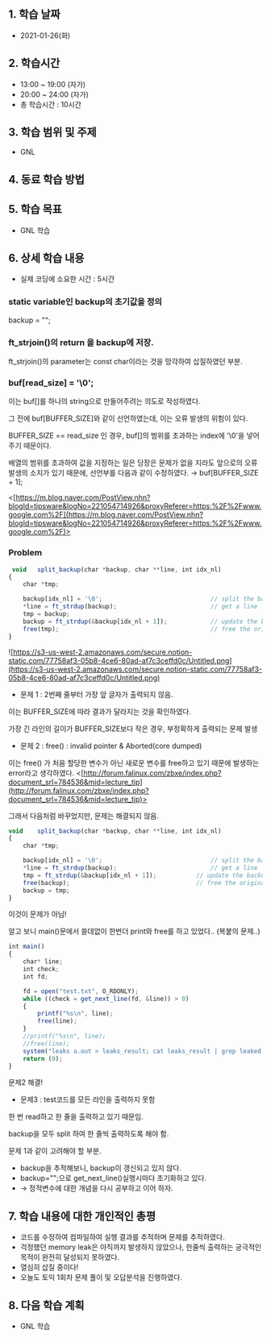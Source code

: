 ## 1. 학습 날짜
+ 2021-01-26(화)

## 2. 학습시간
+ 13:00 ~ 19:00 (자가)   
+ 20:00 ~ 24:00 (자가)
+ 총 학습시간 : 10시간

## 3. 학습 범위 및 주제
+ GNL

## 4. 동료 학습 방법


## 5. 학습 목표
+ GNL 학습

## 6. 상세 학습 내용
+ 실제 코딩에 소요한 시간 : 5시간    
    
### static variable인 backup의 초기값을 정의

backup = "";

### ft_strjoin()의 return 을 backup에 저장.

ft_strjoin()의 parameter는 const char이라는 것을 망각하여 삽질하였던 부분.

### buf[read_size] = '\0';

이는 buf[]를 하나의 string으로 만들어주려는 의도로 작성하였다.

그 전에 buf[BUFFER_SIZE]와 같이 선언하였는데, 이는 오류 발생의 위험이 있다. 

BUFFER_SIZE == read_size 인 경우, buf[]의 범위를 초과하는 index에 '\0'을 넣어주기 때문이다.

배열의 범위를 초과하여 값을 지정하는 일은 당장은 문제가 없을 지라도 앞으로의 오류 발생의 소지가 있기 때문에, 선언부를 다음과 같이 수정하였다. → buf[BUFFER_SIZE + 1];

<[https://m.blog.naver.com/PostView.nhn?blogId=tipsware&logNo=221054714926&proxyReferer=https:%2F%2Fwww.google.com%2F](https://m.blog.naver.com/PostView.nhn?blogId=tipsware&logNo=221054714926&proxyReferer=https:%2F%2Fwww.google.com%2F)>

### Problem

```jsx
 void	split_backup(char *backup, char **line, int idx_nl)
{
	char *tmp;

	backup[idx_nl] = '\0';								// split the backup
	*line = ft_strdup(backup);							// get a line
	tmp = backup;
	backup = ft_strdup(&backup[idx_nl + 1]);			// update the backup
	free(tmp);											// free the original backup
}
```

![https://s3-us-west-2.amazonaws.com/secure.notion-static.com/77758af3-05b8-4ce6-80ad-af7c3ceffd0c/Untitled.png](https://s3-us-west-2.amazonaws.com/secure.notion-static.com/77758af3-05b8-4ce6-80ad-af7c3ceffd0c/Untitled.png)

- 문제 1 : 2번째 줄부터 가장 앞 글자가 출력되지 않음.

이는 BUFFER_SIZE에 따라 결과가 달라지는 것을 확인하였다.

가장 긴 라인의 길이가 BUFFER_SIZE보다 작은 경우, 부정확하게 출력되는 문제 발생

- 문제 2 : free() : invalid pointer  & Aborted(core dumped)

이는 free() 가 처음 할당한 변수가 아닌 새로운 변수를 free하고 있기 때문에 발생하는 error라고 생각하였다. <[http://forum.falinux.com/zbxe/index.php?document_srl=784536&mid=lecture_tip](http://forum.falinux.com/zbxe/index.php?document_srl=784536&mid=lecture_tip)>

그래서 다음처럼 바꾸었지만, 문제는 해결되지 않음.

```jsx
void	split_backup(char *backup, char **line, int idx_nl)
{
	char *tmp;

	backup[idx_nl] = '\0';								// split the backup
	*line = ft_strdup(backup);							// get a line
	tmp = ft_strdup(&backup[idx_nl + 1]);			// update the backup
	free(backup);									// free the original backup
	backup = tmp;
}
```

이것이 문제가 아님!

알고 보니 main()문에서 쓸데없이 한번더 print와 free를 하고 있었다.. (복붙의 문제..)

```jsx
int	main()
{
	char* line;
	int	check;
	int	fd;

	fd = open("test.txt", O_RDONLY);
	while ((check = get_next_line(fd, &line)) > 0)
	{
		printf("%s\n", line);
		free(line);
	}
	//printf("%s\n", line);
	//free(line);
	system("leaks a.out > leaks_result; cat leaks_result | grep leaked && rm -rf leask result");
	return (0);
}
```

문제2 해결!

- 문제3 : test코드를 모든 라인을 출력하지 못함

한 번 read하고 한 줄을 출력하고 있기 때문임.

backup을 모두 split 하여 한 줄씩 출력하도록 해야 함.

문제 1과 같이 고려해야 할 부분.

- backup을 추적해보니, backup이 갱신되고 있지 않다.
- backup="";으로 get_next_line()실행시마다 초기화하고 있다.
- → 정적변수에 대한 개념을 다시 공부하고 이어 하자.

## 7. 학습 내용에 대한 개인적인 총평
+ 코드를 수정하여 컴파일하여 실행 결과를 추적하며 문제를 추적하였다.
+ 걱정했던 memory leak은 아직까지 발생하지 않았으나, 한줄씩 출력하는 궁극적인 목적이 완전히 달성되지 못하였다.
+ 열심히 삽질 중이다!
+ 오늘도 토익 1회차 문제 풀이 및 오답분석을 진행하였다.

## 8. 다음 학습 계획
+ GNL 학습